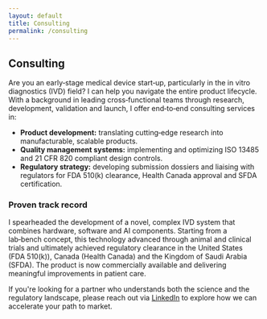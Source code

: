 ```yaml
---
layout: default
title: Consulting
permalink: /consulting
---
```


## Consulting

Are you an early‑stage medical device start‑up, particularly in the in vitro diagnostics (IVD) field? I can help you navigate the entire product lifecycle. With a background in leading cross‑functional teams through research, development, validation and launch, I offer end‑to‑end consulting services in:

- **Product development:** translating cutting‑edge research into manufacturable, scalable products.
- **Quality management systems:** implementing and optimizing ISO 13485 and 21 CFR 820 compliant design controls.
- **Regulatory strategy:** developing submission dossiers and liaising with regulators for FDA 510(k) clearance, Health Canada approval and SFDA certification.

### Proven track record

I spearheaded the development of a novel, complex IVD system that combines hardware, software and AI components. Starting from a lab‑bench concept, this technology advanced through animal and clinical trials and ultimately achieved regulatory clearance in the United States (FDA 510(k)), Canada (Health Canada) and the Kingdom of Saudi Arabia (SFDA). The product is now commercially available and delivering meaningful improvements in patient care.

If you're looking for a partner who understands both the science and the regulatory landscape, please reach out via [LinkedIn](https://www.linkedin.com/in/rickytjandra/) to explore how we can accelerate your path to market.